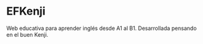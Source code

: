 # EFKenji
Web educativa para aprender inglés desde A1 al B1. Desarrollada pensando en el buen Kenji.
